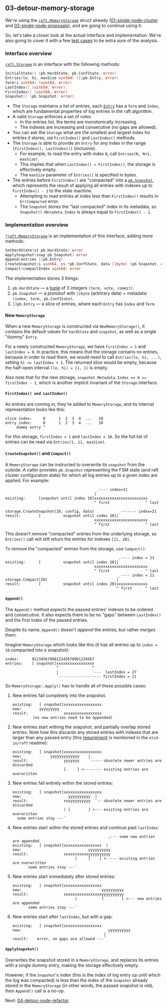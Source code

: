 ## 03-detour-memory-storage
We're using the [`raft.MemoryStorage`](https://github.com/etcd-io/raft/blob/83d8deca/storage.go#L96-L110) struct already ([01-single-node-cluster](01-single-node-cluster) and [02-single-node-proposals](02-single-node-proposals)), and are going to continue using it.

So, let's take a closer look at the actual interface and implementation. We're also going to cover it with a few [test cases](https://github.com/zvold/using-etcd-io-raft/blob/main/src/03-detour-memory-storage/memorystorage_test.go) to be extra sure of the analysis.

### Interface overview
[`raft.Storage`](https://github.com/etcd-io/raft/blob/83d8deca/storage.go#L46-L90) is an interface with the following methods:
``` go
InitialState() (pb.HardState, pb.ConfState, error)
Entries(lo, hi, maxSize uint64) ([]pb.Entry, error)
Term(i uint64) (uint64, error)
LastIndex() (uint64, error)
FirstIndex() (uint64, error)
Snapshot() (pb.Snapshot, error)
```
- The `Storage` maintains a list of entries, each [`Entry`](https://github.com/etcd-io/raft/blob/83d8deca/raftpb/raft.proto#L21-L26) has a `Term` and `Index`, which are fundamental properties of log entries in the raft algorithm.
- A valid `Storage` enforces a set of rules:
	- In the entries list, the terms are monotonically increasing.
	- The indexes are increasing and consecutive (no gaps are allowed).
- You can ask the `Storage` what are the smallest and largest index for entries it stores, via `FirstIndex()` and `LastIndex()` methods.
- The `Storage` is able to provide an `Entry` for any index in the range `[FirstIndex(), LastIndex()]` (inclusive).
	- For example, to read the entry with index `N`, call `Entries(N, N+1, maxSize)`.
	- This implies that when `LastIndex() < FirstIndex()`, the storage is effectively empty.
	- The `maxSize` parameter of `Entries()` is specified in bytes.
- The entries before `FirstIndex()` are "compacted" into a [`pb.Snapshot`](https://github.com/etcd-io/raft/blob/83d8deca/raftpb/raft.proto#L34-L37), which represents the result of applying all entries with indexes up to `FirstIndex() - 1` to the state machine.
	- Attempting to read entries at index less than `FirstIndex()` results in `ErrCompacted` error.
	- The `Snapshot` stores the "last compacted" index in its metadata, so `Snapshot().Metadata.Index` is always equal to `FirstIndex() - 1`.

### Implementation overview
[`*raft.MemoryStorage`](https://github.com/etcd-io/raft/blob/83d8deca/storage.go#L96-L110) is an implementation of this interface, adding more methods:
``` go
SetHardState(st pb.HardState) error
ApplySnapshot(snap pb.Snapshot) error
Append(entries []pb.Entry)
CreateSnapshot(i uint64, cs *pb.ConfState, data []byte) (pb.Snapshot, error)
Compact(compactIndex uint64) error
```

The implementation stores 3 things:
1. `pb.HardState` — a [tuple](https://github.com/etcd-io/raft/blob/83d8deca/raftpb/raft.proto#L110-L114) of 3 integers `(term, vote, commit)`.
2. `pb.Snapshot` — a protobuf with `[]byte` (arbitrary data) + metadata: `(index, term, pb.ConfState)`.
3. `[]pb.Entry` — a slice of entries, where each `Entry` has `Index` and `Term`.

####  New `MemoryStorage`
When a new `MemoryStorage` is constructed via `NewMemoryStorage()`, it contains the default values for `hardState` and `snapshot`, as well as a single "dummy" `Entry`.

For a newly constructed `MemoryStorage`, we have `firstIndex = 1` and `lastIndex = 0`. In practice, this means that the storage contains no entries, because in order to read them, we would need to call `Entries(lo, hi, ...)`, setting `hi <= lastIndex + 1`. The returned slice would be empty, because the half-open interval `[lo, hi) = [1, 1)` is empty.

Also note that for the new storage, `snapshot.Metadata.Index == 0 == firstIndex - 1`, which is another implicit invariant of the `Storage` interface.

#### `FirstIndex() and LastIndex()`
As entries are coming in, they're added to `MemoryStorage`, and its internal representation looks like this:
```
slice index:     0      1  2  3  4  ...   10
entry index:     0      1  2  3  4  ...   10
     dummy entry ^
```
For this storage, `firstIndex = 1` and `lastIndex = 10`. So the full list of entries can be read via `Entries(1, 11, maxSize)`.

#### `CreateSnapshot()` and `Compact()`
A `MemoryStorage` can be instructed to overwrite its `snapshot` from the outside. A caller provides `pb.Snapshot` representing the FSM state (and raft cluster configuration state) for which all log entries up to a given index are applied. For example:
```
                                         ¸---- index=11
                                        |
existing:      [snapshot until index 10]xxxxxxxxxxxxxxxxxxxxxxxx
                                        ^ first                ^ last

storage.CreateSnapshot(20, config, data)           ¸------- index=21
result:        [          snapshot until index 20]|
                                        xxxxxxxxxxxxxxxxxxxxxxxx
                                        ^ first                ^ last
```

This doesn't remove "compacted" entries from the underlying storage, so `Entries()` call will still return the entries for indexes `[11, 20]`.

To remove the "compacted" entries from the storage, use `Compact()`:
```
                                                   ¸---- index = 21
existing:      [          snapshot until index 20]|
                                        xxxxxxxxxxxxxxxxxxxxxxxx
                                        ^ first                ^ last
                                                   ¸---- index = 21
storage.Compact(20)                               |
result:        [          snapshot until index 20]xxxxxxxxxxxxxx
                                                  ^ first      ^ last
```

#### `Append()`
The `Append()` method expects the passed entries' indexes to be ordered and consecutive. It also expects there to be no "gaps" between `LastIndex()` and the first index of the passed entries.

Despite its name, `Append()` doesn't *append* the entries, but rather *merges* them.

Imagine `MemoryStorage` which looks like this (it has all entries up to `index = 10` compacted into a snapshot):
```
index:      0123456789012345678901234567
entries:    [ snapshot]xxxxxxxxxxxxxxxxx
                       ^               ^
                       |               `---  lastIndex = 27
                       `------------------- firstIndex = 11
```

So `MemoryStorage::Apply()` has to handle all of these possible cases:

1. New entries fall completely into the snapshot.
	```
	existing:   [ snapshot]xxxxxxxxxxxxxxxxx
	new:        yyyyyyyyy
	result:                xxxxxxxxxxxxxxxxx
	         (no new entries need to be appended)
	```
1. New entries start withing the snapshot, and partially overlap stored entries. Note how this discards any stored entries with indexes that are larger than any passed entry (this [requirement](https://github.com/etcd-io/raft/blob/ffe5efcf/README.md?plain=1#L116) is mentioned in the `etcd-io/raft` readme):
	```
	existing:   [ snapshot]xxxxxxxxxxxxxxxxx
	new:             yyyyyyyyyyyyy    |
	result:                yyyyyyy    `----- obsolete newer entries are discarded
	                       [     ] <-------- existing entries are overwritten
	```
1. New entries fall entirely within the stored entries:
	```
	existing:   [ snapshot]xxxxxxxxxxxxxxxxx
	new:                     yyyyyyyyyy  |
	result:                xxyyyyyyyyyy  `-- obsolete newer entries are discarded
	                       | [        ] <--- existing entries are overwritten
	  some entries stay ---´
	```
1. New entries start within the stored entries and continue past `lastIndex`:
	```
	                                           ,--- some new entries are appended
	existing:   [ snapshot]xxxxxxxxxxxxxxxxx  |
	new:                              yyyyyyyyyy
	result:                xxxxxxxxxxxyyyyyyyyyy
	                            |     [    ] <----- existing entries are overwritten
	       some entries stay ---´
	```
1. New entries start immediately after stored entries:
	```
	existing:   [ snapshot]xxxxxxxxxxxxxxxxx
	new:                                    yyyyyyyyyy
	result:                xxxxxxxxxxxxxxxxxyyyyyyyyyy
	                            |           [        ] <--- new entries are appended
	       some entries stay ---´
	```
1. New entries start after `lastIndex`, but with a gap:
	```
	existing:   [ snapshot]xxxxxxxxxxxxxxxxx
	new:                                       yyyyyyyyyy
	                                         |
	result:    error, no gaps are allowed ---´
	```

#### `ApplySnapshot()`
Overwrites the snapshot stored in a `MemoryStorage`, and replaces its entries with a single dummy entry, making the storage effectively empty.

However, if the `Snapshot`'s index (this is the index of log entry up until which the log was compacted) is less than the index of the `Snapshot` already stored in the `MemoryStorage` (in other words, the passed snapshot is old), then `Append()` call is a no-op.

Next: [04-detour-node-refactor](04-detour-node-refactor).